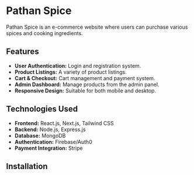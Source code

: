 # Pathan Spice

Pathan Spice is an e-commerce website where users can purchase various spices and cooking ingredients.

## Features

- **User Authentication:** Login and registration system.
- **Product Listings:** A variety of product listings.
- **Cart & Checkout:** Cart management and payment system.
- **Admin Dashboard:** Manage products from the admin panel.
- **Responsive Design:** Suitable for both mobile and desktop.

## Technologies Used

- **Frontend:** React.js, Next.js, Tailwind CSS
- **Backend:** Node.js, Express.js
- **Database:** MongoDB
- **Authentication:** Firebase/Auth0
- **Payment Integration:** Stripe

## Installation

```sh
